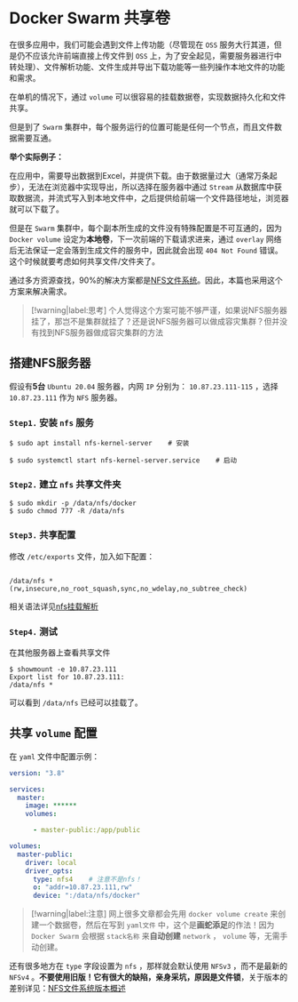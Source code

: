 # Docker Swarm 共享卷

在很多应用中，我们可能会遇到文件上传功能（尽管现在 `OSS` 服务大行其道，但是仍不应该允许前端直接上传文件到 `OSS` 上，为了安全起见，需要服务器进行中转处理）、文件解析功能、文件生成并导出下载功能等一些列操作本地文件的功能和需求。

在单机的情况下，通过 `volume` 可以很容易的挂载数据卷，实现数据持久化和文件共享。

但是到了 `Swarm` 集群中，每个服务运行的位置可能是任何一个节点，而且文件数据需要互通。

**举个实际例子：**

在应用中，需要导出数据到Excel，并提供下载。由于数据量过大（通常万条起步），无法在浏览器中实现导出，所以选择在服务器中通过 `Stream` 从数据库中获取数据流，并流式写入到本地文件中，之后提供给前端一个文件路径地址，浏览器就可以下载了。

但是在 `Swarm` 集群中，每个副本所生成的文件没有特殊配置是不可互通的，因为 `Docker volume` 设定为**本地卷**，下一次前端的下载请求进来，通过 `overlay` 网络后无法保证一定会落到生成文件的服务中，因此就会出现 `404 Not Found` 错误。这个时候就要考虑如何共享文件/文件夹了。

通过多方资源查找，90%的解决方案都是[NFS文件系统](../../../Linux/基础篇/文件系统/nfs/README.md)。因此，本篇也采用这个方案来解决需求。

> [!warning|label:思考]
> 个人觉得这个方案可能不够严谨，如果说NFS服务器挂了，那岂不是集群就挂了？还是说NFS服务器可以做成容灾集群？但并没有找到NFS服务器做成容灾集群的方法


## 搭建NFS服务器

假设有**5台** `Ubuntu 20.04` 服务器，内网 `IP` 分别为： `10.87.23.111-115` ，选择 `10.87.23.111` 作为 `NFS` 服务器。

### `Step1.` 安装 `nfs` 服务

``` shell
$ sudo apt install nfs-kernel-server    # 安装

$ sudo systemctl start nfs-kernel-server.service    # 启动
```

### `Step2.` 建立 `nfs` 共享文件夹

``` shell
$ sudo mkdir -p /data/nfs/docker
$ sudo chmod 777 -R /data/nfs
```

### `Step3.` 共享配置

修改 `/etc/exports` 文件，加入如下配置：

``` 

/data/nfs *(rw,insecure,no_root_squash,sync,no_wdelay,no_subtree_check)
```

相关语法详见[nfs挂载解析](../../../Linux/基础篇/文件系统/nfs/挂载解析.md)

### `Step4.` 测试

在其他服务器上查看共享文件

``` shell
$ showmount -e 10.87.23.111
Export list for 10.87.23.111:
/data/nfs *
```

可以看到 `/data/nfs` 已经可以挂载了。

## 共享 `volume` 配置

在 `yaml` 文件中配置示例：

``` yaml
version: "3.8"

services:
  master:
    image: ******
    volumes:

      - master-public:/app/public

volumes:
  master-public:
    driver: local
    driver_opts:
      type: nfs4    # 注意不是nfs！
      o: "addr=10.87.23.111,rw"
      device: ":/data/nfs/docker"
```

> [!warning|label:注意]
> 网上很多文章都会先用 `docker volume create` 来创建一个数据卷，然后在写到 `yaml文件` 中，这个是**画蛇添足**的作法！因为 `Docker Swarm` 会根据 `stack名称` 来**自动创建** `network` ， `volume` 等，无需手动创建。


还有很多地方在 `type` 字段设置为 `nfs` ，那样就会默认使用 `NFSv3` ，而不是最新的 `NFSv4` 。**不要使用旧版！**它有很大的缺陷，亲身采坑，原因是**文件锁**，关于版本的差别详见：[NFS文件系统版本概述](../../../Linux/基础篇/文件系统/nfs/版本.md)
